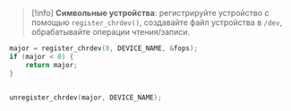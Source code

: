 > [!info]
> **Символьные устройства**: регистрируйте устройство с помощью `register_chrdev()`, создавайте файл устройства в `/dev`, обрабатывайте операции чтения/записи.

```c
major = register_chrdev(0, DEVICE_NAME, &fops);
if (major < 0) {
	return major; 
}


unregister_chrdev(major, DEVICE_NAME);
```

